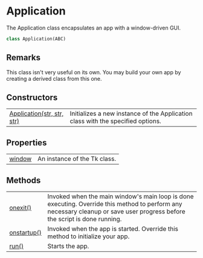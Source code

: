 # Application
The Application class encapsulates an app with a window-driven GUI.

```Python
class Application(ABC)
```

## Remarks
This class isn't very useful on its own. You may build your own app by creating a derived class from this one.

## Constructors
| | |
| --------------- | --------------- |
| [Application(str, str, str)](Constructors/init.md) | Initializes a new instance of the Application class with the specified options. |

## Properties
| | |
| --------------- | --------------- |
| [window](Properties/window.md) | An instance of the Tk class. |

## Methods
| | |
| --------------- | --------------- |
| [onexit()](Methods/onexit.md) | Invoked when the main window's main loop is done executing. Override this method to perform any necessary cleanup or save user progress before the script is done running. |
| [onstartup()](Methods/onstartup.md) | Invoked when the app is started. Override this method to initialize your app. |
| [run()](Methods/run.md) | Starts the app. |